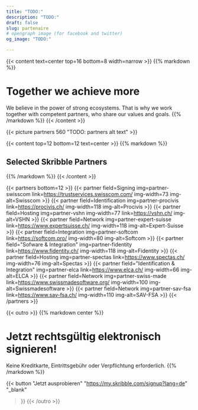 ```yaml
---
title: "TODO:"
description: "TODO:"
draft: false
slug: partenaire
# opengraph image (for facebook and twitter)
og_image: "TODO:"

---
```


{{< content text=center top=16 bottom=8 width=narrow >}}
{{% markdown %}}
# Together we achieve more
We believe in the power of strong ecosystems. 
That is why we work together with competent partners, 
who share our values and goals.
{{% /markdown %}}
{{< /content >}}

{{< picture partners 560 "TODO: partners alt text" >}}

[//]: # (--------------------------------------------------------------------------------------------------------------)

{{< content top=12 bottom=12 text=center >}}
{{% markdown %}}
## Selected Skribble Partners
{{% /markdown %}}
{{< /content >}}

{{< partners bottom=12 >}}
  {{< partner field=Signing img=partner-swisscom link=https://trustservices.swisscom.com/ img-width=73 img-alt=Swisscom >}}
  {{< partner field=Identification img=partner-procivis link=https://procivis.ch/ img-width=118 img-alt=Procivis >}}
  {{< partner field=Hosting img=partner-vshn img-width=77 link=https://vshn.ch/ img-alt=VSHN >}}
  {{< partner field=Network img=partner-expert-suisse link=https://www.expertsuisse.ch/ img-width=118 img-alt=Expert-Suisse >}}
  {{< partner field=Integration img=partner-softcom link=https://softcom.pro/ img-width=80 img-alt=Softcom >}}
  {{< partner field="Sofware & Integration" img=partner-fidentity link=https://www.fidentity.ch/ img-width=118 img-alt=Fidentity >}}
  {{< partner field=Hosting img=partner-spectas link=https://www.spectas.ch/ img-width=76 img-alt=Spectas >}}
  {{< partner field="Identification & Integration" img=partner-elca link=https://www.elca.ch/ img-width=66 img-alt=ELCA >}}
  {{< partner field=Network img=partner-swiss-made link=https://www.swissmadesoftware.org/ img-width=100 img-alt=Swissmadesoftware >}}
  {{< partner field=Network img=partner-sav-fsa link=https://www.sav-fsa.ch/ img-width=110 img-alt=SAV-FSA >}}
{{< /partners >}}


[//]: # (--------------------------------------------------------------------------------------------------------------)

{{< outro   >}}
{{% markdown center %}}
# Jetzt rechtsgültig elektronisch signieren!
Keine Kreditkarte, Eintrittsgebühr oder
Verpflichtung erforderlich.
{{% /markdown %}}

{{< button
  "Jetzt ausprobieren"
  "https://my.skribble.com/signup?lang=de"
  "_blank"
>}}
{{< /outro >}}
